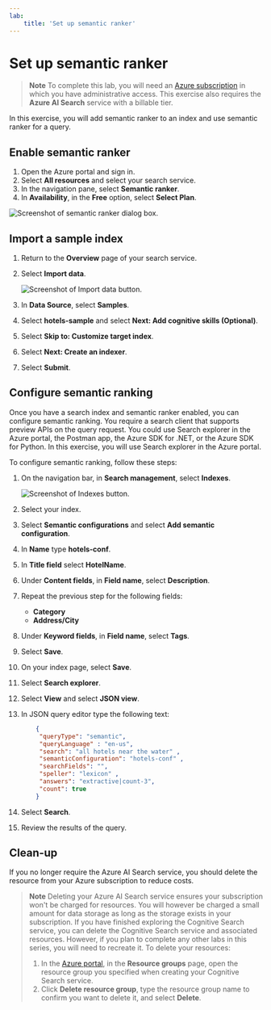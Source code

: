 ```yaml
---
lab:
    title: 'Set up semantic ranker'
---
```


# Set up semantic ranker

> **Note**
> To complete this lab, you will need an [Azure subscription](https://azure.microsoft.com/free?azure-portal=true) in which you have administrative access. This exercise also requires the **Azure AI Search** service with a billable tier.

In this exercise, you will add semantic ranker to an index and use semantic ranker for a query.

## Enable semantic ranker

1. Open the Azure portal and sign in.
1. Select **All resources** and select your search service.
1. In the navigation pane, select **Semantic ranker**.
1. In **Availability**, in the **Free** option, select **Select Plan**.

![Screenshot of semantic ranker dialog box.](../media/semantic-search/semanticsearch.png)

## Import a sample index

1. Return to the **Overview** page of your search service.
1. Select **Import data**.

    ![Screenshot of Import data button.](../media/semantic-search/importdata.png)

1. In **Data Source**, select **Samples**.
1. Select **hotels-sample** and select **Next: Add cognitive skills (Optional)**.
1. Select **Skip to: Customize target index**.
1. Select **Next: Create an indexer**.
1. Select **Submit**.

## Configure semantic ranking

Once you have a search index and semantic ranker enabled, you can configure semantic ranking. You require a search client that supports preview APIs on the query request. You could use Search explorer in the Azure portal, the Postman app, the Azure SDK for .NET, or the Azure SDK for Python. In this exercise, you will use Search explorer in the Azure portal.

To configure semantic ranking, follow these steps:

1. On the navigation bar, in **Search management**, select **Indexes**.

    ![Screenshot of Indexes button.](../media/semantic-search/indexes.png)

1. Select your index.
1. Select **Semantic configurations** and select **Add semantic configuration**.
1. In **Name** type **hotels-conf**.
1. In **Title field** select **HotelName**.
1. Under **Content fields**, in **Field name**, select **Description**.
1. Repeat the previous step for the following fields:
    - **Category**
    - **Address/City**
1. Under **Keyword fields**, in **Field name**, select **Tags**.
1. Select **Save**.
1. On your index page, select **Save**.
1. Select **Search explorer**.
1. Select **View** and select **JSON view**.
1. In JSON query editor type the following text:

    ```json
        {
         "queryType": "semantic",
         "queryLanguage" : "en-us",
         "search": "all hotels near the water" , 
         "semanticConfiguration": "hotels-conf" , 
         "searchFields": "",
         "speller": "lexicon" , 
         "answers": "extractive|count-3",
         "count": true
        }
    ```

1. Select **Search**.
1. Review the results of the query.

## Clean-up

If you no longer require the Azure AI Search service, you should delete the resource from your Azure subscription to reduce costs.

>**Note**
> Deleting your Azure AI Search service ensures your subscription won't be charged for resources. You will however be charged a small amount for data storage as long as the storage exists in your subscription. If you have finished exploring the Cognitive Search service, you can delete the Cognitive Search service and associated resources. However, if you plan to complete any other labs in this series, you will need to recreate it.
> To delete your resources:
> 1. In the [Azure portal](https://portal.azure.com?azure-portal=true ), in the **Resource groups** page, open the resource group you specified when creating your Cognitive Search service.
> 1. Click **Delete resource group**, type the resource group name to confirm you want to delete it, and select **Delete**.
